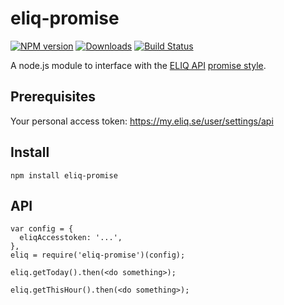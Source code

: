 # eliq-promise
[![NPM version][npm-image]][npm-url] [![Downloads][downloads-image]][npm-url] [![Build Status][travis-image]][travis-url]

A node.js module to interface with the [ELIQ API](http://eliq.se) [promise style](https://promisesaplus.com).

## Prerequisites
Your personal access token: https://my.eliq.se/user/settings/api

## Install
``npm install eliq-promise``

## API
```
var config = {
  eliqAccesstoken: '...',
},
eliq = require('eliq-promise')(config);

eliq.getToday().then(<do something>);

eliq.getThisHour().then(<do something>);
```

[npm-url]: https://npmjs.org/package/eliq-promise
[downloads-image]: http://img.shields.io/npm/dm/eliq-promise.svg
[npm-image]: http://img.shields.io/npm/v/eliq-promise.svg
[travis-url]: https://travis-ci.org/ashpool/eliq-promise
[travis-image]: http://img.shields.io/travis/ashpool/eliq-promise.svg
